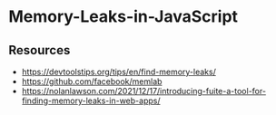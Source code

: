 # Memory-Leaks-in-JavaScript

## Resources

- https://devtoolstips.org/tips/en/find-memory-leaks/
- https://github.com/facebook/memlab
- https://nolanlawson.com/2021/12/17/introducing-fuite-a-tool-for-finding-memory-leaks-in-web-apps/
